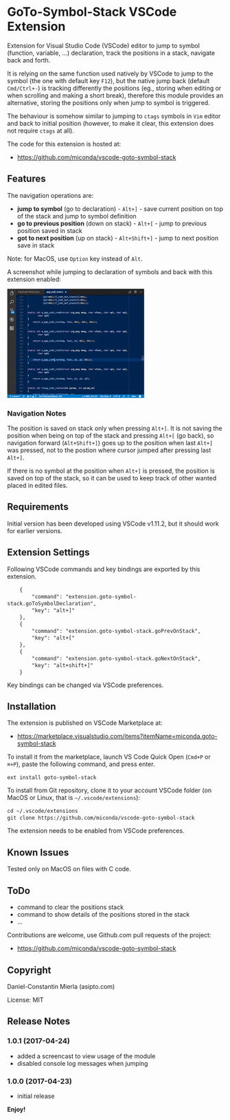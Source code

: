 # GoTo-Symbol-Stack VSCode Extension

Extension for Visual Studio Code (VSCode) editor to jump to symbol (function, variable, ...) declaration, track the positions in a stack, navigate back and forth.

It is relying on the same function used natively by VSCode to jump to the symbol (the one with default key `F12`), but the native jump back (default `Cmd/Ctrl+-`) is tracking differently the positions (eg., storing when editing or when scrolling and making a short break), therefore this module provides an alternative, storing the positions only when jump to symbol is triggered.

The behaviour is somehow similar to jumping to `ctags` symbols in `Vim` editor and back to initial position (however, to make it clear, this extension does not require `ctags` at all).

The code for this extension is hosted at:

  * https://github.com/miconda/vscode-goto-symbol-stack

## Features

The navigation operations are:

  * **jump to symbol** (go to declaration) - `Alt+]` - save current position on top of the stack and jump to symbol definition
  * **go to previous position** (down on stack) - `Alt+[` - jump to previous position saved in stack
  * **got to next position** (up on stack) - `Alt+Shift+]` - jump to next position save in stack

Note: for MacOS, use `Option` key instead of `Alt`.

A screenshot while jumping to declaration of symbols and back with this extension enabled:

![Usage Example](https://raw.githubusercontent.com/miconda/vscode-goto-symbol-stack/master/images/vscode-goto-symbol-stack.gif)

### Navigation Notes

The position is saved on stack only when pressing `Alt+]`. It is not saving the position when being on top of the stack and pressing `Alt+[` (go back), so navigation forward (`Alt+Shift+]`) goes up to the position when last `Alt+]` was pressed, not to the postion where cursor jumped after pressing last `Alt+]`.

If there is no symbol at the position when `Alt+]` is pressed, the position is saved on top of the stack, so it can be used to keep track of other wanted placed in edited files.

## Requirements

Initial version has been developed using VSCode v1.11.2, but it should work for earlier versions.

## Extension Settings

Following VSCode commands and key bindings are exported by this extension.

```
    {
        "command": "extension.goto-symbol-stack.goToSymbolDeclaration",
        "key": "alt+]"
    },
    {
        "command": "extension.goto-symbol-stack.goPrevOnStack",
        "key": "alt+["
    },
    {
        "command": "extension.goto-symbol-stack.goNextOnStack",
        "key": "alt+shift+]"
    }
```

Key bindings can be changed via VSCode preferences.

## Installation

The extension is published on VSCode Marketplace at:

  * https://marketplace.visualstudio.com/items?itemName=miconda.goto-symbol-stack

To install it from the marketplace, launch VS Code Quick Open (`Cmd+P` or `⌘+P`), paste the following command, and press enter.

```
ext install goto-symbol-stack
```

To install from Git repository, clone it to your account VSCode folder (on MacOS or Linux, that is `~/.vscode/extensions`):

```
cd ~/.vscode/extensions
git clone https://github.com/miconda/vscode-goto-symbol-stack
```

The extension needs to be enabled from VSCode preferences.

## Known Issues

Tested only on MacOS on files with C code.

## ToDo

  * command to clear the positions stack
  * command to show details of the positions stored in the stack
  * ...

Contributions are welcome, use Github.com pull requests of the project:

  * https://github.com/miconda/vscode-goto-symbol-stack


## Copyright

Daniel-Constantin Mierla (asipto.com)

License: MIT

## Release Notes

### 1.0.1 (2017-04-24)

  * added a screencast to view usage of the module
  * disabled console log messages when jumping

### 1.0.0 (2017-04-23)

  * initial release

**Enjoy!**